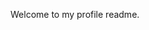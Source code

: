 Welcome to my profile readme.

<div lign="center">
  <img src="https://komarev.com/ghpvc/?username=luis4armenta&style=flat-square&color=blue" alt=""/>
</div>
